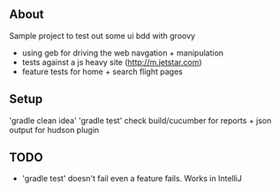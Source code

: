 About
-------
Sample project to test out some ui bdd with groovy
 - using geb for driving the web navgation + manipulation
 - tests against a js heavy site (http://m.jetstar.com)
 - feature tests for home + search flight pages

Setup
-------
'gradle clean idea'
'gradle test'
check build/cucumber for reports + json output for hudson plugin

TODO
-------
* 'gradle test' doesn't fail even a feature fails. Works in IntelliJ
